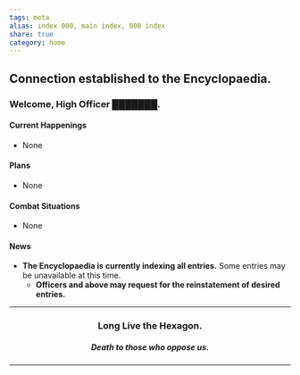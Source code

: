 ```yaml
---
tags: meta
alias: index 000, main index, 000 index
share: true
category: home
---
```


<H2>Connection established to the Encyclopaedia.</H2><h3>Welcome, High Officer ███████.</h3>

#### Current Happenings
- None

#### Plans
- None

#### Combat Situations
- None

#### News
- **The Encyclopaedia is currently indexing all entries.** Some entries may be unavailable at this time.
	- **Officers and above may request for the reinstatement of desired entries.**

---

<center><H3>Long Live the Hexagon.</H3><H5>Death to those who oppose us.</H5></center>

---